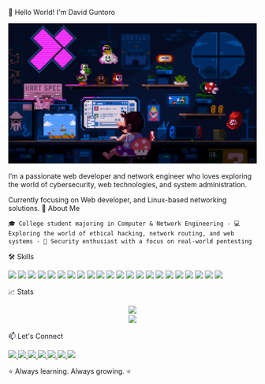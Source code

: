 👋 Hello World! I'm David Guntoro

<p align="center">
<img src="./WELCOME.gif" alt="welcome gif" width="620">
</p>

I’m a passionate web developer and network engineer who loves exploring the world of cybersecurity, web technologies, and system administration.

Currently focusing on Web developer, and Linux-based networking solutions.
🚀 About Me

    🎓 College student majoring in Computer & Network Engineering - 💻 Exploring the world of ethical hacking, network routing, and web systems - 🔐 Security enthusiast with a focus on real-world pentesting

🛠️ Skills

<p align="left">
<a href="#"><img src="https://img.shields.io/badge/ChatGPT-74aa9c?style=for-the-badge&logo=openai&logoColor=white"></a>
<a href="#"><img src="https://img.shields.io/badge/JavaScript-323330?style=for-the-badge&logo=javascript&logoColor=F7DF1E"></a>
<a href="#"><img src="https://img.shields.io/badge/json-5E5C5C?style=for-the-badge&logo=json&logoColor=white"></a>
<a href="#"><img src="https://img.shields.io/badge/PHP-777BB4?style=for-the-badge&logo=php&logoColor=white"></a>
<a href="#"><img src="https://img.shields.io/badge/Python-FFD43B?style=for-the-badge&logo=python&logoColor=blue"></a>
<a href="#"><img src="https://img.shields.io/badge/Debian-A81D33?style=for-the-badge&logo=debian&logoColor=white"></a>
<a href="#"><img src="https://img.shields.io/badge/iOS-000000?style=for-the-badge&logo=ios&logoColor=white"></a>
<a href="#"><img src="https://img.shields.io/badge/Kali_Linux-557C94?style=for-the-badge&logo=kali-linux&logoColor=white"></a>
<a href="#"><img src="https://img.shields.io/badge/OpenWrt-00B5E2?style=for-the-badge&logo=OpenWrt&logoColor=white"></a>
<a href="#"><img src="https://img.shields.io/badge/Ubuntu-E95420?style=for-the-badge&logo=ubuntu&logoColor=white"></a>
<a href="#"><img src="https://img.shields.io/badge/Windows-0078D6?style=for-the-badge&logo=windows&logoColor=white"></a>
<a href="#"><img src="https://img.shields.io/badge/CISCO-1BA0D7?style=for-the-badge&logo=cisco&logoColor=white"></a>
<a href="#"><img src="https://img.shields.io/badge/Wireshark-1679A7?style=for-the-badge&logo=Wireshark&logoColor=white"></a>
<a href="#"><img src="https://img.shields.io/badge/burpsuite-FF6633?style=for-the-badge&logo=burpsuite&logoColor=white"></a>
<a href="#"><img src="https://img.shields.io/badge/metasploit-2596CD?style=for-the-badge&logo=metasploit&logoColor=white"></a>
<a href="#"><img src="https://img.shields.io/badge/Proxmox-E57000?style=for-the-badge&logo=proxmox&logoColor=white"></a>
<a href="#"><img src="https://img.shields.io/badge/Apache-D22128?style=for-the-badge&logo=Apache&logoColor=white"></a>
<a href="#"><img src="https://img.shields.io/badge/Astro-0C1222?style=for-the-badge&logo=astro&logoColor=FDFDFE"></a>
<a href="#"><img src="https://img.shields.io/badge/Composer-885630?style=for-the-badge&logo=Composer&logoColor=white"></a>
<a href="#"><img src="https://img.shields.io/badge/Laravel-FF2D20?style=for-the-badge&logo=laravel&logoColor=white"></a>
<a href="#"><img src="https://img.shields.io/badge/Nginx-009639?style=for-the-badge&logo=nginx&logoColor=white"></a>
<a href="#"><img src="https://img.shields.io/badge/React-20232A?style=for-the-badge&logo=react&logoColor=61DAFB"></a>
</p>
📈 Stats

<p align="center">
<img src="https://github-readme-stats.vercel.app/api?username=VIDD7&show_icons=true&theme=tokyonight">
<br>
<img src="https://komarev.com/ghpvc/?username=VIDD7&color=blue&style=for-the-badge" style="display: inline-block;">
</p>

📫 Let's Connect

<p>
<a href="mailto:xirooseven@gmail.com">
<img src="https://img.shields.io/badge/Gmail-D14836?style=for-the-badge&logo=gmail&logoColor=white">
</a>
<a href="https://vstra.my.id">
<img src="https://img.shields.io/badge/website-000000?style=for-the-badge&logo=Web&logoColor=white" >
</a>
<a href="https://t.me/@vidynnn">
<img src="https://img.shields.io/badge/Telegram-2CA5E0?style=for-the-badge&logo=telegram&logoColor=white">
</a>
<a href="https://www.instagram.com/vidyn_">
<img src="https://img.shields.io/badge/Instagram-E4405F?style=for-the-badge&logo=instagram&logoColor=white">
</a>
<a href="https://www.instagram.com/vidyn_">
<img src="https://img.shields.io/badge/Instagram-E4405F?style=for-the-badge&logo=instagram&logoColor=white">
</a>
<a href="https://www.tiktok.com/@viddyn_">
<img src="https://img.shields.io/badge/TikTok-000000?style=for-the-badge&logo=tiktok&logoColor=white">
</a>
<a href="https://www.youtube.com/@xiroseven">
<img src="https://img.shields.io/badge/YouTube-FF0000?style=for-the-badge&logo=youtube&logoColor=white">
</a>
</p>

⭐️ Always learning. Always growing. ⭐️
